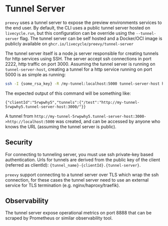 
# Tunnel Server

`preevy` uses a tunnel server to expose the preview environments services to the end user.
By default, the CLI uses a public tunnel server hosted on `livecycle.run`, but this configuration can be override using the `--tunnel-server` flag.
The tunnel server can be self hosted and a Docker/OCI image is publicly available on `ghcr.io/livecycle/preevy/tunnel-server`

The tunnel server itself is a node.js server responsible for creating tunnels for http services using SSH.
The server accept ssh connections in port 2222, http traffic on port 3000.
Assuming the tunnel server is running on `tunnel-server-host`, creating a tunnel for a http service running on port 5000 is as simple as running:
```bash
ssh -I {some_rsa_key} -R /my-tunnel:localhost:5000 tunnel-server-host hello
```
The expected output of this command will be something like:
```
{"clientId":"5rwpwhy5","tunnels":{"/test":"http://my-tunnel-5rwpwhy5.tunnel-server-host:3000/"}}
```
A tunnel from `http://my-tunnel-5rwpwhy5.tunnel-server-host:3000->http://localhost:5000` was created, and can be accessed by anyone who knows the URL (assuming the tunnel server is public).

## Security

For connecting to tunneling server, you must use ssh private-key based authentication.
Urls for tunnels are derived from the public key of the client (referred as clientId):
`{tunnel_name}-{clientId}.{tunnel-server}`.

`preevy` support connecting to a tunnel server over TLS which wrap the ssh connection, for these cases the tunnel server need to use an external service for TLS termination (e.g. nginx/haproxy/traefik).

## Observability
The tunnel server expose operational metrics on port 8888 that can be scraped by Prometheus or similar observability tool.